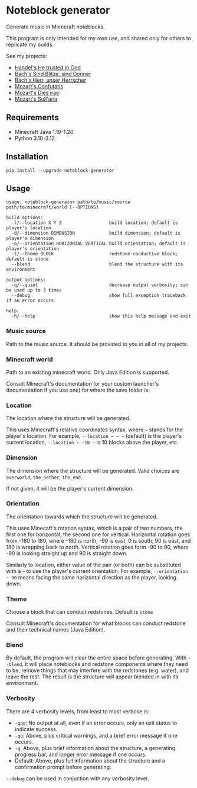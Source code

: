 # Noteblock generator
Generate music in Minecraft noteblocks.

This program is only intended for my own use, and shared only for others to replicate my builds.

See my projects:
* [Handel's He trusted in God](https://github.com/FelixFourcolor/He-trusted-in-God)
* [Bach's Sind Blitze, sind Donner](https://github.com/FelixFourcolor/Sind-Blitze-sind-Donner)
* [Bach's Herr, unser Herrscher](https://github.com/FelixFourcolor/Herr-unser-Herrscher)
* [Mozart's Confutatis](https://github.com/FelixFourcolor/Confutatis)
* [Mozart's Dies irae](https://github.com/FelixFourcolor/Dies-irae)
* [Mozart's Sull'aria](https://github.com/FelixFourcolor/Canzonetta-sull-aria)

## Requirements
* Minecraft Java 1.19-1.20
* Python 3.10-3.12

## Installation
```pip install --upgrade noteblock-generator```

## Usage
```
usage: noteblock-generator path/to/music/source path/to/minecraft/world [--OPTIONS]

build options:
  -l/--location X Y Z                  build location; default is player's location
  -d/--dimension DIMENSION             build dimension; default is player's dimension
  -o/--orientation HORIZONTAL VERTICAL build orientation; default is player's orientation
  -t/--theme BLOCK                     redstone-conductive block; default is stone
  --blend                              blend the structure with its environment

output options:
  -q/--quiet                           decrease output verbosity; can be used up to 3 times
  --debug                              show full exception traceback if an error occurs

help:
  -h/--help                            show this help message and exit
```

### Music source
Path to the music source. It should be provided to you in all of my projects.

### Minecraft world
Path to an existing minecraft world. Only Java Edition is supported.

Consult Minecraft's documentation (or your custom launcher's documentation if you use one) for where the save folder is.

### Location
The location where the structure will be generated.

This uses Minecraft's relative coordinates syntax, where `~` stands for the player's location. For example, `--location ~ ~ ~` (default) is the player's current location, `--location ~ ~10 ~` is 10 blocks above the player, etc.

### Dimension
The dimension where the structure will be generated. Valid choices are `overworld`, `the_nether`, `the_end`.

If not given, it will be the player's current dimension.

### Orientation
The orientation towards which the structure will be generated.

This uses Minecaft's rotation syntax, which is a pair of two numbers, the first one for horizontal, the second one for vertical. Horizontal rotation goes from -180 to 180, where -180 is north, -90 is east, 0 is south, 90 is east, and 180 is wrapping back to north. Vertical rotation goes form -90 to 90, where -90 is looking straight up and 90 is straight down.

Similarly to location, either value of the pair (or both) can be substituted with a `~` to use the player's current orientation. For example, `--orientation ~ 90` means facing the same horizontal direction as the player, looking down.

### Theme
Choose a block that can conduct redstones. Default is `stone`

Consult Minecraft's documentation for what blocks can conduct redstone and their technical names (Java Edition).

### Blend
By default, the program will clear the entire space before generating. With `--blend`, it will place noteblocks and redstone components where they need to be, remove things that may interfere with the redstones (e.g. water), and leave the rest. The result is the structure will appear blended in with its environment.

### Verbosity
There are 4 verbosity levels, from least to most verbose is:

* `-qqq`: No output at all, even if an error occurs, only an exit status to indicate success.
* `-qq`: Above, plus critical warnings, and a brief error message if one occurs.
* `-q`: Above, plus brief information about the structure, a generating progress bar, and longer error message if one occurs.
* Default: Above, plus full information about the structure and a confirmation prompt before generating.

`--debug` can be used in conjuction with any verbosity level.
